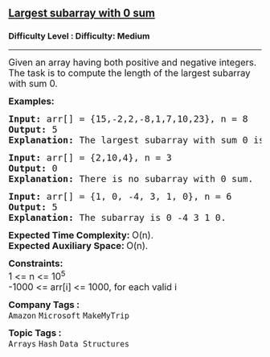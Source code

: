 <h2><a href="https://www.geeksforgeeks.org/problems/largest-subarray-with-0-sum/1?page=1&status=unsolved&sortBy=submissions">Largest subarray with 0 sum</a></h2><h3>Difficulty Level : Difficulty: Medium</h3><hr><div class="problems_problem_content__Xm_eO"><p><span style="font-size: 18px;">Given an array having both positive and negative integers. The task is to compute the&nbsp;length of the largest subarray with sum 0.</span></p>
<p><span style="font-size: 18px;"><strong>Examples:</strong></span></p>
<pre><span style="font-size: 18px;"><strong>Input: </strong></span><span style="font-size: 18px;">arr[] = {15,-2,2,-8,1,7,10,23}, n = 8
<strong>Output: </strong>5<strong>
Explanation: </strong>The largest subarray with sum 0 is -2 2 -8 1 7.</span></pre>
<pre><span style="font-size: 18px;"><strong>Input: </strong></span><span style="font-size: 18px;">arr[] = {2,10,4}, n = 3
<strong>Output: </strong>0<strong>
Explanation: </strong>There is no subarray with 0 sum.</span></pre>
<pre><span style="font-size: 18px;"><strong>Input: </strong></span><span style="font-size: 18px;">arr[] = {1, 0, -4, 3, 1, 0}, n = 6
<strong>Output: </strong>5<strong>
Explanation: </strong>The subarray is 0 -4 3 1 0.</span></pre>
<p><span style="font-size: 18px;"><strong>Expected Time Complexity:&nbsp;</strong>O(n).<br><strong>Expected Auxiliary Space:&nbsp;</strong>O(n).</span></p>
<p><span style="font-size: 18px;"><strong>Constraints:</strong><br>1 &lt;= n &lt;= 10<sup>5</sup><br>-1000 &lt;= arr[i] &lt;= 1000, for each valid i</span></p></div><p><span style=font-size:18px><strong>Company Tags : </strong><br><code>Amazon</code>&nbsp;<code>Microsoft</code>&nbsp;<code>MakeMyTrip</code>&nbsp;<br><p><span style=font-size:18px><strong>Topic Tags : </strong><br><code>Arrays</code>&nbsp;<code>Hash</code>&nbsp;<code>Data Structures</code>&nbsp;